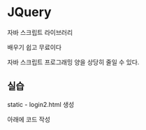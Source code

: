 # JQuery

자바 스크립트 라이브러리

배우기 쉽고 무료이다

자바 스크립트 프로그래밍 양을 상당히 줄일 수 있다.



## 실습

static - login2.html 생성

아래에 코드 작성

